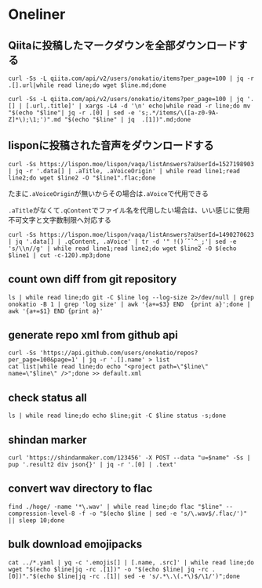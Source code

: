 # Oneliner

## Qiitaに投稿したマークダウンを全部ダウンロードする

```
curl -Ss -L qiita.com/api/v2/users/onokatio/items?per_page=100 | jq -r .[].url|while read line;do wget $line.md;done
```

```
curl -Ss -L qiita.com/api/v2/users/onokatio/items?per_page=100 | jq '.[] | [.url,.title]' | xargs -L4 -d '\n' echo|while read -r line;do mv "$(echo "$line"| jq -r .[0] | sed -e 's;.*/items/\([a-z0-9A-Z]*\);\1;')".md "$(echo "$line" | jq  .[1])".md;done
```

## lisponに投稿された音声をダウンロードする

```
curl -Ss https://lispon.moe/lispon/vaqa/listAnswers?aUserId=1527198903 | jq -r '.data[] | .aTitle, .aVoiceOrigin' | while read line1;read line2;do wget $line2 -O "$line1".flac;done
```

たまに`.aVoiceOrigin`が無いからその場合は`.aVoice`で代用できる

`.aTitle`がなくて`.qContent`でファイル名を代用したい場合は、いい感じに使用不可文字と文字数制限へ対応する

```
curl -Ss https://lispon.moe/lispon/vaqa/listAnswers?aUserId=1490270623 | jq '.data[] | .qContent, .aVoice' | tr -d '" !()´˘`^_;'| sed -e 's/\\n//g' | while read line1;read line2;do wget $line2 -O $(echo $line1 | cut -c-120).mp3;done
```

## count own diff from git repository

```
ls | while read line;do git -C $line log --log-size 2>/dev/null | grep onokatio -B 1 | grep 'log size' | awk '{a+=$3} END  {print a}';done | awk '{a+=$1} END {print a}'
```

## generate repo xml from github api

```
curl -Ss 'https://api.github.com/users/onokatio/repos?per_page=100&page=1' | jq -r '.[].name' > list
cat list|while read line;do echo "<project path=\"$line\" name=\"$line\" />";done >> default.xml
```

## check status all

```
ls | while read line;do echo $line;git -C $line status -s;done
```

## shindan marker

```
curl 'https://shindanmaker.com/123456' -X POST --data "u=$name" -Ss | pup '.result2 div json{}' | jq -r '.[0] | .text'
```

## convert wav directory to flac

```
find ./hoge/ -name '*\.wav' | while read line;do flac "$line" --compression-level-8 -f -o "$(echo $line | sed -e 's/\.wav$/.flac/')" || sleep 10;done
```

## bulk download emojipacks

```
cat ../*.yaml | yq -c '.emojis[] | [.name, .src]' | while read line;do wget "$(echo $line|jq -rc .[1])" -o "$(echo $line| jq -rc .[0])"."$(echo $line|jq -rc .[1]| sed -e 's/.*\.\(.*\)$/\1/')";done
```
